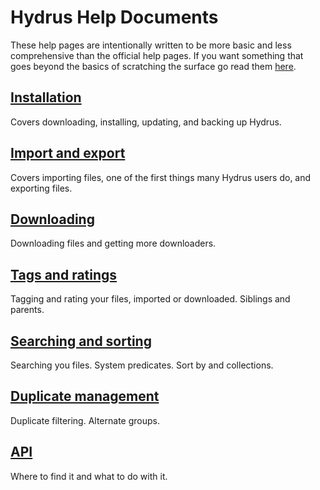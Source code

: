 # Hydrus Help Documents
These help pages are intentionally written to be more basic and less comprehensive than the official help pages. If you want something that goes beyond the basics of scratching the surface go read them [here](https://hydrusnetwork.github.io/hydrus/help/).

## [Installation](01_installation.md)
Covers downloading, installing, updating, and backing up Hydrus.

## [Import and export](02_importAndExport.md)
Covers importing files, one of the first things many Hydrus users do, and exporting files.

## [Downloading](03_downloading.md)
Downloading files and getting more downloaders.

## [Tags and ratings](04_tagsAndRatings.md)
Tagging and rating your files, imported or downloaded. Siblings and parents.

## [Searching and sorting](05_searchingAndSorting.md)
Searching you files. System predicates. Sort by and collections.

## [Duplicate management](06_duplicates.md)
Duplicate filtering. Alternate groups.

## [API](07_api.md)
Where to find it and what to do with it.